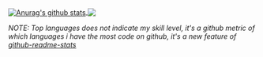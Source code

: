 <a href="https://github.com/layaxx">
  <img align="center" src="https://github-readme-stats.anuraghazra1.vercel.app/api?username=layaxx&show_icons=true&include_all_commits=true&hide=stars&theme=radical" alt="Anurag's github stats" />
</a>
<a href="https://github.com/">
  <img align="center" src="https://github-readme-stats.vercel.app/api/top-langs/?username=layaxx&layout=compact&theme=radical" />
</a>

*NOTE: Top languages does not indicate my skill level, it's a github metric of which languages i have the most code on github, it's a new feature of [github-readme-stats](https://github.com/anuraghazra/github-readme-stats)*

